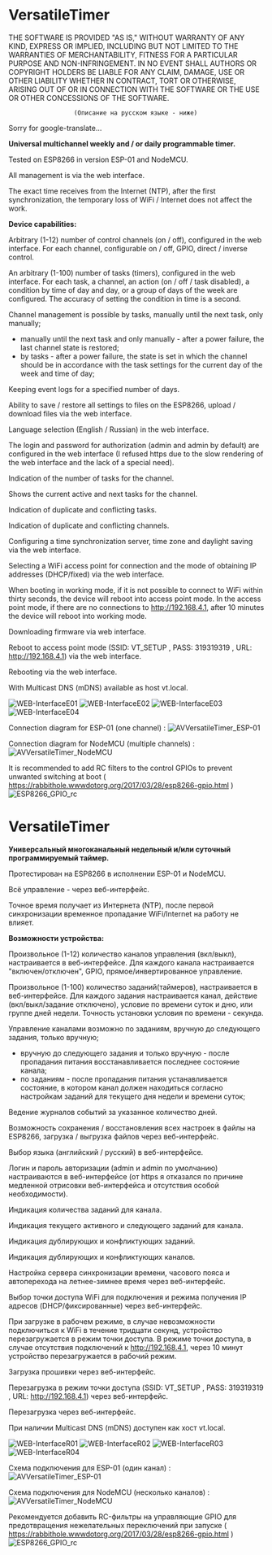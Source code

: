 # VersatileTimer

THE SOFTWARE IS PROVIDED "AS IS," WITHOUT WARRANTY OF ANY KIND, EXPRESS OR IMPLIED, INCLUDING BUT NOT LIMITED TO THE WARRANTIES OF MERCHANTABILITY, FITNESS FOR A PARTICULAR PURPOSE AND NON-INFRINGEMENT. IN NO EVENT SHALL AUTHORS OR COPYRIGHT HOLDERS BE LIABLE FOR ANY CLAIM, DAMAGE, USE OR OTHER LIABILITY WHETHER IN CONTRACT, TORT OR OTHERWISE, ARISING OUT OF OR IN CONNECTION WITH THE SOFTWARE OR THE USE OR OTHER CONCESSIONS OF THE SOFTWARE.

                      (Описание на русском языке - ниже)

Sorry for google-translate...

**Universal multichannel weekly and / or daily programmable timer.**

Tested on ESP8266 in version ESP-01 and NodeMCU.

All management is via the web interface.

The exact time receives from the Internet (NTP), after the first synchronization, the temporary loss of WiFi / Internet does not affect the work.

**Device capabilities:**

Arbitrary (1-12) number of control channels (on / off), configured in the web interface. For each channel, configurable on / off, GPIO, direct / inverse control.

An arbitrary (1-100) number of tasks (timers), configured in the web interface. For each task, a channel, an action (on / off / task disabled), a condition by time of day and day, or a group of days of the week are configured. The accuracy of setting the condition in time is a second.

Channel management is possible by tasks, manually until the next task, only manually;
  - manually until the next task and only manually - after a power failure, the last channel state is restored;
  - by tasks - after a power failure, the state is set in which the channel should be in accordance with the task settings for the current day of the week and time of day;

Keeping event logs for a specified number of days.

Ability to save / restore all settings to files on the ESP8266, upload / download files via the web interface.

Language selection (English / Russian) in the web interface.

The login and password for authorization (admin and admin by default) are configured in the web interface (I refused https due to the slow rendering of the web interface and the lack of a special need).

Indication of the number of tasks for the channel.

Shows the current active and next tasks for the channel.

Indication of duplicate and conflicting tasks.

Indication of duplicate and conflicting channels.

Configuring a time synchronization server, time zone and daylight saving via the web interface.

Selecting a WiFi access point for connection and the mode of obtaining IP addresses (DHCP/fixed) via the web interface.

When booting in working mode, if it is not possible to connect to WiFi within thirty seconds, the device will reboot into access point mode. In the access point mode, if there are no connections to http://192.168.4.1, after 10 minutes the device will reboot into working mode.

Downloading firmware via web interface.

Reboot to access point mode (SSID: VT_SETUP , PASS: 319319319 , URL: http://192.168.4.1) via the web interface.

Rebooting via the web interface.

With Multicast DNS (mDNS) available as host vt.local.

![WEB-InterfaceE01](https://github.com/Araris/VersatileTimer/blob/main/WEB-InterfaceE01.jpg?raw=true)
![WEB-InterfaceE02](https://github.com/Araris/VersatileTimer/blob/main/WEB-InterfaceE02.jpg?raw=true)
![WEB-InterfaceE03](https://github.com/Araris/VersatileTimer/blob/main/WEB-InterfaceE03.jpg?raw=true)
![WEB-InterfaceE04](https://github.com/Araris/VersatileTimer/blob/main/WEB-InterfaceE04.jpg?raw=true)

Connection diagram for ESP-01 (one channel) :
![AVVersatileTimer_ESP-01](https://github.com/Araris/VersatileTimer/blob/main/AVVersatileTimer_ESP-01.jpg?raw=true)

Connection diagram for NodeMCU (multiple channels) :
![AVVersatileTimer_NodeMCU](https://github.com/Araris/VersatileTimer/blob/main/AVVersatileTimer_NodeMCU.jpg?raw=true)

It is recommended to add RC filters to the control GPIOs to prevent unwanted switching at boot ( https://rabbithole.wwwdotorg.org/2017/03/28/esp8266-gpio.html )
![ESP8266_GPIO_rc](https://github.com/Araris/VersatileTimer/blob/main/ESP8266_GPIO_rc.png?raw=true)

# VersatileTimer

**Универсальный многоканальный недельный и/или суточный программируемый таймер.** 

Протестирован на ESP8266 в исполнении ESP-01 и NodeMCU.

Всё управление - через веб-интерфейс.

Точное время получает из Интернета (NTP), после первой синхронизации временное пропадание WiFi/Internet на работу не влияет.

**Возможности устройства:**

Произвольное (1-12) количество каналов управления (вкл/выкл), настраивается в веб-интерфейсе.
Для каждого канала настраивается "включен/отключен", GPIO, прямое/инвертированное управление.

Произвольное (1-100) количество заданий(таймеров), настраивается в веб-интерфейсе.
Для каждого задания настраивается канал, действие (вкл/выкл/задание отключено), условие по времени суток и дню, или группе дней недели.
Точность установки условия по времени - секунда.

Управление каналами возможно по заданиям, вручную до следующего задания, только вручную;
  - вручную до следующего задания и только вручную - после пропадания питания восстанавливается последнее состояние канала;
  - по заданиям - после пропадания питания устанавливается состояние, в котором канал должен находиться согласно настройкам заданий для текущего дня недели и времени суток;

Ведение журналов событий за указанное количество дней. 

Возможность сохранения / восстановления всех настроек в файлы на ESP8266, загрузка / выгрузка файлов через веб-интерфейс.

Выбор языка (английский / русский) в веб-интерфейсе.

Логин и пароль авторизации (admin и admin по умолчанию) настраиваются в веб-интерфейсе (от https я отказался по причине медленной отрисовки веб-интерфейса и отсутствия особой необходимости).

Индикация количества заданий для канала.

Индикация текущего активного и следующего заданий для канала.

Индикация дублирующих и конфликтующих заданий.

Индикация дублирующих и конфликтующих каналов.

Настройка сервера синхронизации времени, часового пояса и автоперехода на летнее-зимнее время через веб-интерфейс.

Выбор точки доступа WiFi для подключения и режима получения IP адресов (DHCP/фиксированные) через веб-интерфейс.

При загрузке в рабочем режиме, в случае невозможности подключиться к WiFi в течение тридцати секунд, устройство перезагружается в режим точки доступа. 
В режиме точки доступа, в случае отсутствия подключений к http://192.168.4.1, через 10 минут устройство перезагружается в рабочий режим.

Загрузка прошивки через веб-интерфейс.

Перезагрузка в режим точки доступа (SSID: VT_SETUP , PASS: 319319319 , URL: http://192.168.4.1) через веб-интерфейс.

Перезагрузка через веб-интерфейс.

При наличии Multicast DNS (mDNS) доступен как хост vt.local.

![WEB-InterfaceR01](https://github.com/Araris/VersatileTimer/blob/main/WEB-InterfaceR01.jpg?raw=true)
![WEB-InterfaceR02](https://github.com/Araris/VersatileTimer/blob/main/WEB-InterfaceR02.jpg?raw=true)
![WEB-InterfaceR03](https://github.com/Araris/VersatileTimer/blob/main/WEB-InterfaceR03.jpg?raw=true)
![WEB-InterfaceR04](https://github.com/Araris/VersatileTimer/blob/main/WEB-InterfaceR04.jpg?raw=true)

Схема подключения для ESP-01 (один канал) :
![AVVersatileTimer_ESP-01](https://github.com/Araris/VersatileTimer/blob/main/AVVersatileTimer_ESP-01.jpg?raw=true)

Схема подключения для NodeMCU (несколько каналов) :
![AVVersatileTimer_NodeMCU](https://github.com/Araris/VersatileTimer/blob/main/AVVersatileTimer_NodeMCU.jpg?raw=true)

Рекомендуется добавить RC-фильтры на управляющие GPIO для предотвращения нежелательных переключений при запуске ( https://rabbithole.wwwdotorg.org/2017/03/28/esp8266-gpio.html )
![ESP8266_GPIO_rc](https://github.com/Araris/VersatileTimer/blob/main/ESP8266_GPIO_rc.png?raw=true)
